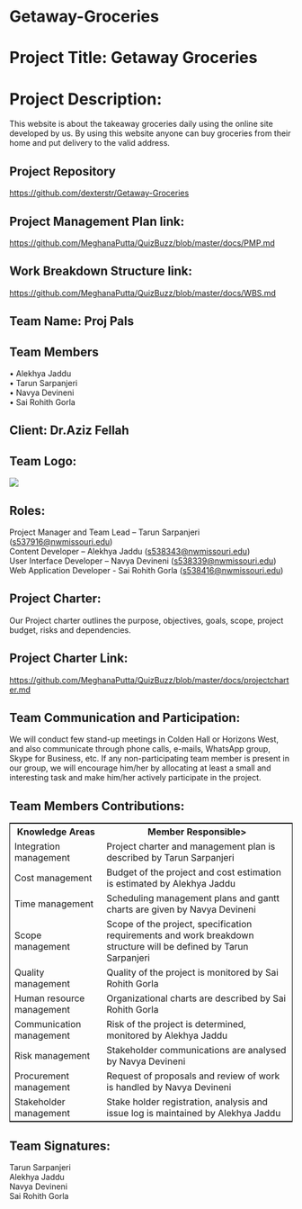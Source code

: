 # Getaway-Groceries

# Project Title: Getaway Groceries

# Project Description:

This website is about the takeaway groceries daily using the online site developed by us. By using this website anyone can buy groceries from their home and put delivery to the valid address.

## Project Repository

<https://github.com/dexterstr/Getaway-Groceries>

## Project Management Plan link:

https://github.com/MeghanaPutta/QuizBuzz/blob/master/docs/PMP.md

## Work Breakdown Structure link:

https://github.com/MeghanaPutta/QuizBuzz/blob/master/docs/WBS.md

## Team Name: Proj Pals

## Team Members

• Alekhya Jaddu <br>
• Tarun Sarpanjeri <br>
• Navya Devineni <br>
• Sai Rohith Gorla <br>

## Client: Dr.Aziz Fellah

## Team Logo:

![](https://github.com/MeghanaPutta/QuizBuzz/blob/master/images/logo.PNG)

## Roles:

Project Manager and Team Lead – Tarun Sarpanjeri (s537916@nwmissouri.edu)<br>
Content Developer – Alekhya Jaddu (s538343@nwmissouri.edu)<br>
User Interface Developer – Navya Devineni (s538339@nwmissouri.edu)<br>
Web Application Developer - Sai Rohith Gorla (s538416@nwmissouri.edu)<br>

## Project Charter:

Our Project charter outlines the purpose, objectives, goals, scope, project budget, risks and dependencies.

## Project Charter Link:

https://github.com/MeghanaPutta/QuizBuzz/blob/master/docs/projectcharter.md

## Team Communication and Participation:

We will conduct few stand-up meetings in Colden Hall or Horizons West, and also communicate through phone calls, e-mails, WhatsApp group, Skype for Business, etc.
If any non-participating team member is present in our group, we will encourage him/her by allocating at least a small and interesting task and make him/her actively participate in the project.

## Team Members Contributions:

<table style="width:100%;border: 1px solid black;">
<tr>
<th>Knowledge Areas</th>	
<th>Member Responsible></th>
  </tr>
  <tr>
    <td>Integration management</td>
    <td>Project charter and management plan is described by Tarun Sarpanjeri</td>
  </tr>
   <tr>
    <td>Cost management</td>
    <td>Budget of the project and cost estimation is estimated by Alekhya Jaddu</td>
  </tr>
  <tr>
    <td>Time management</td>
    <td>Scheduling management plans and gantt charts are given by Navya Devineni</td>
  </tr>
  <tr>
    <td>Scope management</td>
    <td>Scope of the project, specification requirements and work breakdown structure will be defined by Tarun Sarpanjeri </td>
  </tr>
  <tr>
    <td>Quality management</td>
    <td>Quality of the project is monitored by Sai Rohith Gorla</td>
  </tr>
   <tr>
    <td>Human resource management</td>
    <td>Organizational charts are described by Sai Rohith Gorla</td>
  </tr>
  <tr>
    <td>Communication management</td>
    <td>Risk of the project is determined, monitored by Alekhya Jaddu</td>
  </tr>
   <tr>
    <td>Risk management</td>
    <td>Stakeholder communications are analysed by Navya Devineni</td>
  </tr>
   <tr>
    <td>Procurement management</td>
    <td>Request of proposals and review of work is handled by Navya Devineni</td>
  </tr>
   <tr>
    <td>Stakeholder management</td>
    <td>Stake holder registration, analysis and issue log is maintained by Alekhya Jaddu</td>
  </tr>
  </table>


## Team Signatures:

Tarun Sarpanjeri
<br>
Alekhya Jaddu
<br>
Navya Devineni
<br>
Sai Rohith Gorla
